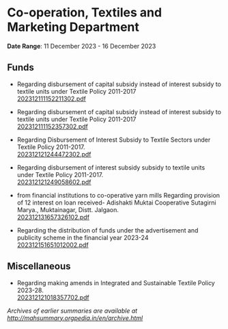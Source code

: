# Co-operation, Textiles and Marketing Department

**Date Range**: 11 December 2023 - 16 December 2023


## Funds
- Regarding disbursement of capital subsidy instead of interest subsidy to textile units under Textile Policy 2011-2017\
  [202312111152211302.pdf](https://gr.maharashtra.gov.in/Site/Upload/Government%20Resolutions/English/202312111152211302.pdf)

- Regarding disbursement of capital subsidy instead of interest subsidy to textile units under Textile Policy 2011-2017\
  [202312111152357302.pdf](https://gr.maharashtra.gov.in/Site/Upload/Government%20Resolutions/English/202312111152357302.pdf)

- Regarding Disbursement of Interest Subsidy to Textile Sectors under Textile Policy 2011-2017.\
  [202312121244472302.pdf](https://gr.maharashtra.gov.in/Site/Upload/Government%20Resolutions/English/202312121244472302.pdf)

- Regarding disbursement of interest subsidy subsidy to textile units under Textile Policy 2011-2017.\
  [202312121249058602.pdf](https://gr.maharashtra.gov.in/Site/Upload/Government%20Resolutions/English/202312121249058602.pdf)

- from financial institutions to co-operative yarn mills Regarding provision of 12 interest on loan received- Adishakti Muktai Cooperative Sutagirni Marya., Muktainagar, Distt. Jalgaon.\
  [202312131657326102.pdf](https://gr.maharashtra.gov.in/Site/Upload/Government%20Resolutions/English/202312131657326102.pdf)

- Regarding the distribution of funds under the advertisement and publicity scheme in the financial year 2023-24\
  [202312151651012002.pdf](https://gr.maharashtra.gov.in/Site/Upload/Government%20Resolutions/English/202312151651012002.pdf)

## Miscellaneous
- Regarding making amends in Integrated and Sustainable Textile Policy 2023-28.\
  [202312121018357702.pdf](https://gr.maharashtra.gov.in/Site/Upload/Government%20Resolutions/English/202312121018357702.pdf)


*Archives of earlier summaries are available at http://mahsummary.orgpedia.in/en/archive.html*